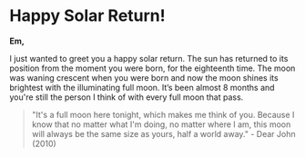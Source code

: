 # Happy Solar Return!

**Em,**

I just wanted to greet you a happy solar return. The sun has returned to its position from the moment you were born, for the eighteenth time. The moon was waning crescent when you were born and now the moon shines its brightest with the illuminating full moon. It’s been almost 8 months and you're still the person I think of with every full moon that pass.
> "It's a full moon here tonight, which makes me think of you. Because I know that no matter what I'm doing, no matter where I am, this moon will always be the same size as yours, half a world away." - Dear John (2010)
